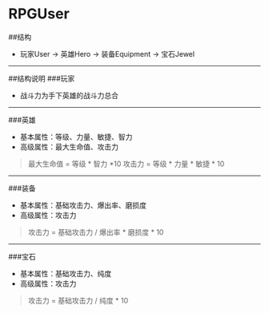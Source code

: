 # RPGUser

##结构
- 玩家User -> 英雄Hero -> 装备Equipment -> 宝石Jewel

---------------------------------
##结构说明
###玩家
- 战斗力为手下英雄的战斗力总合

---------------------------------
###英雄
- 基本属性：等级、力量、敏捷、智力
- 高级属性：最大生命值、攻击力

> 最大生命值 = 等级 * 智力 *10
> 攻击力 = 等级 * 力量 * 敏捷 * 10 

---------------------------------
###装备
- 基本属性：基础攻击力、爆出率、磨损度
- 高级属性：攻击力

> 攻击力 = 基础攻击力 / 爆出率 * 磨损度 * 10 
---------------------------------
###宝石
- 基本属性：基础攻击力、纯度
- 高级属性：攻击力

> 攻击力 = 基础攻击力 / 纯度 * 10
